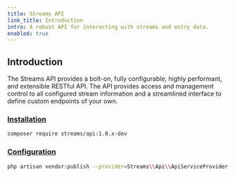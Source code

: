 ```yaml
---
title: Streams API
link_title: Introduction
intro: A robust API for interacting with streams and entry data.
enabled: true
---
```


## Introduction

The Streams API provides a bolt-on, fully configurable, highly performant, and extensible RESTful API. The API provides access and management control to all configured stream information and a streamlined interface to define custom endpoints of your own.

### [Installation](installation)

```bash
composer require streams/api:1.0.x-dev
```

### [Configuration](configuration)

```bash
php artisan vendor:publish --provider=Streams\\Api\\ApiServiceProvider --tag=config
```
